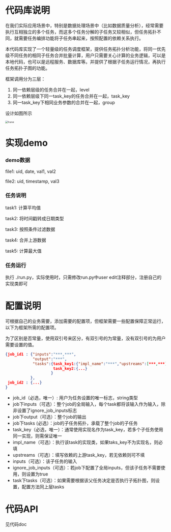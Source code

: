# 代码库说明

在我们实际应用场景中，特别是数据处理场景中（比如数据质量分析），经常需要执行互相独立的多个任务，而这多个任务分解的子任务又较相似，但任务拓扑不同，就需要任务编排功能将子任务串起来，按照配置的依赖关系执行。

本代码库实现了一个轻量级的任务调度框架，提供任务拓扑分析功能，将同一优先级不同任务的相同子任务合并批量计算，用户只需要关心计算的业务逻辑，可以是本地代码，也可以是远程服务、数据库等。并提供了根据子任务运行情况，再执行任务拓扑子图的功能。

框架调用分为三层：

1. 同一依赖层级的任务合并在一起，level
2. 同一依赖层级下同一task_key的任务合并在一起，task_key
3. 同一task_key下相同业务参数的合并在一起，group

设计如图所示

<img src="/Users/moruifang/my_github/job_schedule/img/frame.png" alt="frame" style="zoom: 50%;" />

# 实现demo

### demo数据

file1: uid, date, val1,  val2

file2: uid, timestamp, val3 

### 任务说明

task1: 计算平均值

task2: 将时间戳转成日期类型

task3: 按照条件过滤数据

task4: 合并上游数据

task5: 计算最大值

### 任务运行

执行 ./run.py，实际使用时，只需修改run.py中user edit注释部分，注册自己的实现类即可

# 配置说明

可根据自己的业务需要，添加需要的配置项，但框架需要一些配置保障正常运行，以下为框架所需的配置项。

为了区别是否常量，使用双引号来区分，有双引号的为常量，没有双引号的为用户需要设置的值。

```json
{job_id1 : {"inputs":"***,***", 
            "output":"***", 
            "tasks":{task_key1:{"impl_name":"***","upstreams":[***,***], "inputs":"***,***", "ignore_job_inputs":true，"tasks":{子任务拓扑，同上层tasks}}, 
                     task_key2:{...}
                    }
           },
 job_id2 : {...}
}
```

+ job_id（必选，唯一）:	用户为任务设置的唯一标志，string类型
+ job下inputs（可选）：整个job的全局输入，每个task都将该输入作为输入，除非设置了ignore_job_inputs标志
+ job下output（可选）：整个job的输出
+ job下tasks (必选）：job的子任务拓扑，承载了整个job的子任务
+ task_key（必选，唯一）：通常使用实现名作为task_key，若多个子任务使用同一实现，则需保证唯一
+ impl_name（可选）：执行该task的实现类，如果taks_key不为实现名，则必填
+ upstreams（可选）：填写依赖的上游task_key，若无依赖则可不填
+ inputs（可选）：该子任务的输入
+ ignore_job_inputs（可选）：若job下配置了全局inputs，但该子任务不需要使用，则设置为true
+ task下tasks（可选）：如果需要根据该父任务决定是否执行子拓扑图，则设置，配置方法同上层tasks

# 代码API

见代码doc